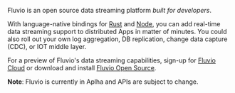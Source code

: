 Fluvio is an open source data streaming platform _built for developers_.  

With language-native bindings for <a href="https://www.rust-lang.org/" target="_blank">Rust</a> and <a href="https://nodejs.org/" target="_blank">Node</a>, you can add real-time data streaming support to distributed Apps in matter of minutes. You could also roll out your own log aggregation, DB replication, change data capture (CDC), or IOT middle layer.

For a preview of Fluvio's data streaming capabilities, sign-up for <a href="https://app.fluvio.io/signup" target="_blank">Fluvio Cloud</a> or download and install <a href="https://app.fluvio.io" target="_blank">Fluvio Open Source</a>.

**Note**: Fluvio is currently in Aplha and APIs are subject to change.



<!-- 
Next generation collaboration tools, distributed Apps, data pipelines, ML streams, IOT aggregators need a powerful infrastructure to process **data in real-time**.

Fluvio is an **open source** data streaming platform **built for developers**.  Whether you're looking to add data streaming capabilities to your application, need to aggregate logs for your infrastructure, or are seeking a Change Data Capture (CDC) solution, Fluvio is the data streaming platform for you.

<ins>Alpha-1</ins> focuses on **core data streaming** use cases such as _Log aggregation_, _Db capture (CDC)_, and simple _Collaboration Apps_. 

=================

Expectations for Apps that deliver **data in real-time** is at an all-time high.

The need for data driven collaborative tools - with emphasis on real-time decision making - is at an all-time high.


Everything is going digital, off touch, automated, highly 
customizable, self healing, and ML driven.

collaboration based on data pipelines is critical.   data stream based infrastructure is key to unlock that productivity...

The need for data driven collaborative tools - with emphasis on real-time decision making - is at an all-time high.


=======================

without data driven infrastructure   and capability,  your businesses are dead in post covid world.   everything is going digital,  off touch, automated, highly customizable, massive sensor integration and ML driven algorithm.

=======================

Expectations for application with real-time data analysis and decision making capabilities is at an all-time high. 

With Fluvio **real-time streaming platform** developers can give their application a highly resilient data layer optimized for speed, scale, security and resiliency. 

=======================

Build powerful distributed apps on Fluvio **real-time streaming** platform. Cloud native backend and small footprint client, makes it ideal for any environment, _data center_, _cloud_ , or _IOT_

No infrastructure to manage, just create an account on [Fluvio Cloud](docs/getting-started/quick-start/) and start streaming. Checkout our blog [From zero to streaming in 5 minutes](/docs/getting-started/overview/)

=======================
-->
